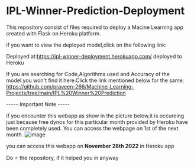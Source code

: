 
# IPL-Winner-Prediction-Deployment         

This repository consist of files required to deploy a Macine Learning app created with Flask on Heroku platform.            

if you want to view the deployed model,click on the following link:                 

Deployed at:https://ipl-winner-deployment.herokuapp.com/ deployed to Heroku              

If you are searching for Code,Algorithms used and Accuracy of the model.you won't find it here.Click the link mentioned below for the same:             
https://github.com/praveen-266/Machine-Learning-Projects/tree/main/IPL%20Winner%20Prediction


----- Important Note -----

if you encounter this webapp as show in the picture below,it is occureing just because free dynos for this particular month provided by Heroku have been completely used. You can access the webpage on 1st of the next month. 
![image](https://user-images.githubusercontent.com/71770999/192341287-eae74597-cf43-459d-b003-6404592930b8.png)                    
<!--  -->         

you can access this webapp on **November 28th 2022** in Heroku app   
          
Do ⭐ the repository, if it helped you in anyway
